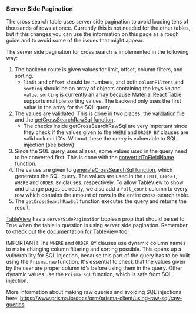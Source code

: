 ### Server Side Pagination

The cross search table uses server side pagination to avoid loading tens of thousands of rows at once. Currently this is not needed for the other tables, but if this changes you can use the information on this page as a rough guide and to avoid some of the issues that might appear. 

The server side pagination for cross search is implemented in the following way: 

1. The backend route is given values for limit, offset, column filters, and sorting.
   - `limit` and `offset` should be numbers, and both `columnFilters` and `sorting` should be an array of objects containing the keys `id` and `value`. `sorting` is currently an array because Material React Table supports multiple sorting values. The backend only uses the first value in the array for the SQL query.
2. The values are validated. This is done in two places: the [validation file](../../frontend/src/shared/validators/crossSearch.ts) and the [getCrossSearchRawSql function](../../backend/src/services/crossSearch.ts).
   - The checks inside getCrossSearchRawSql are very important since they check if the values given to the `WHERE` and `ORDER BY` clauses are valid column ID's. Without these the query is vulnerable to SQL injection (see below)
3. Since the SQL query uses aliases, some values used in the query need to be converted first. This is done with the [convertIdToFieldName function](../../backend/src/services/crossSearch.ts).
4. The values are given to [generateCrossSearchSql function](backend/src/services/queries/crossSearchQuery.ts), which generates the SQL query. The values are used in the `LIMIT`, `OFFSET`, `WHERE` and `ORDER BY` clauses, respectively. To allow TableView to show and change pages correctly, we also add a `full_count` column to every row which contains the amount of rows in the entire cross-search table.
5. The `getCrossSearchRawSql` function executes the query and returns the result.

[TableView](../../frontend/src/components/TableView/TableView.tsx) has a `serverSidePagination` boolean prop that should be set to True when the table in question is using server side pagination. Remember to check out the [documentation for TableView](../frontend/components/TableView.md) too!

IMPORTANT! The `WHERE` and `ORDER BY` clauses use dynamic column names to make changing column filtering and sorting possible. This opens up a vulnerability for SQL injection, because this part of the query has to be built using the `Prisma.raw` function. It's essential to check that the values given by the user are proper column id's before using them in the query. Other dynamic values use the `Prisma.sql` function, which is safe from SQL injection.


More information about making raw queries and avoiding SQL injections here: https://www.prisma.io/docs/orm/prisma-client/using-raw-sql/raw-queries
